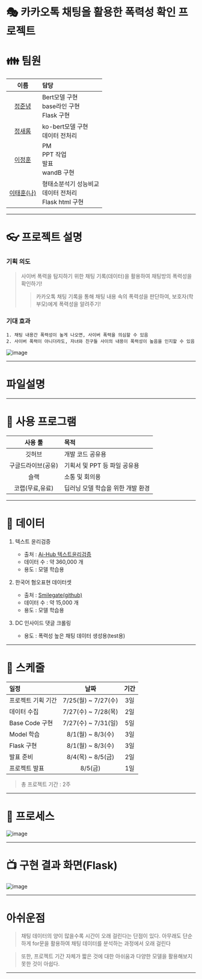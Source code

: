 # 🎭 카카오톡 채팅을 활용한 폭력성 확인 프로젝트

# 👪 팀원

|이름|담당|
|:---:|:---|
[정준녕](https://github.com/ezez-refer)|Bert모델 구현<br/>base라인 구현 <br/> Flask 구현|
[정새롬](https://github.com/jkat-yd)|ko-bert모델 구현<br/> 데이터 전처리 |
[이정훈](https://github.com/coronarita)|PM <br/> PPT 작업 <br/> 발표 <br/> wandB 구현 |
[이태훈(나)](https://github.com/git-ThLee)| 형태소분석기 성능비교 <br/> 데이터 전처리 <br/> Flask html 구현|

---

# 👓 프로젝트 설명

### 기획 의도

> 사이버 폭력을 탐지하기 위한 채팅 기록(데이터)을 활용하여 채팅방의 폭력성을 확인하기!
>> 카카오톡 채팅 기록을 통해 채팅 내용 속의 폭력성을 판단하여, 보호자(학부모)에게 폭력성을 알려주기! 

### 기대 효과

    1. 채팅 내용간 폭력성이 높게 나오면, 사이버 폭력을 의심할 수 있음  
    2. 사이버 폭력이 아니더라도, 자녀와 친구들 사이의 내용이 폭력성이 높음을 인지할 수 있음  

![image](https://user-images.githubusercontent.com/55564114/183452175-0d1486da-e217-4c94-8149-643929e29579.png)  

---

# 파일설명

---

# 👜 사용 프로그램

|사용 툴 | 목적 |
|:---:|:---|
|깃허브| 개발 코드 공유용 |
|구글드라이브(공유) | 기획서 및 PPT 등 파일 공유용 |
|슬랙| 소통 및 회의용 |
|코랩(무료,유료)| 딥러닝 모델 학습을 위한 개발 환경|

---

# 📼 데이터

1. 텍스트 윤리검증 
    - 출처 : [Ai-Hub 텍스트윤리검증](https://aihub.or.kr/aihubdata/data/view.do?currMenu=115&topMenu=100&aihubDataSe=realm&dataSetSn=558)  
    - 데이터 수 : 약 360,000 개
    - 용도 : 모델 학습용

2. 한국어 혐오표현 데이터셋
    - 출처 : [Smilegate(github)](https://github.com/smilegate-ai/korean_unsmile_dataset?fbclid=IwAR0xTlHYCWK0LtrghSL1bPm2su69-LbjisutmcvLlERlHzroMlVpHq3h71g)
    - 데이터 수 : 약 15,000 개
    - 용도 : 모델 학습용

3. DC 인사이드 댓글 크롤링
    - 용도 : 폭력성 높은 채팅 데이터 생성용(test용)

---

# 📆 스케줄

|일정| 날짜| 기간 |
|:---|:---:|:---:|
|프로젝트 기획 기간| 7/25(월) ~ 7/27(수) | 3일 |
|데이터 수집|7/27(수) ~ 7/28(목)|2일|
|Base Code 구현|7/27(수) ~ 7/31(일)|5일|
|Model 학습|8/1(월) ~ 8/3(수)|3일|
|Flask 구현|8/1(월) ~ 8/3(수)|3일|
|발표 준비|8/4(목) ~ 8/5(금) |2일|
|프로젝트 발표|8/5(금)|1일|


> 총 프로젝트 기간 : 2주

---

# 🎈 프로세스

![image](https://user-images.githubusercontent.com/55564114/183454042-cc1d2617-db0b-47f1-bd3a-4bb718774fee.png)
  
---

# 📺 구현 결과 화면(Flask)

![image](https://user-images.githubusercontent.com/55564114/183454288-37badb27-acb5-4976-9f94-e499fd9994a9.png)
  
---

# 아쉬운점

> 채팅 데이터의 양이 많을수록 시간이 오래 걸린다는 단점이 있다. 아무래도 단순하게 for문을 활용하여 채팅 데이터를 분석하는 과정에서 오래 걸린다

> 또한, 프로젝트 기간 자체가 짧은 것에 대한 아쉬움과 다양한 모델을 활용해보지 못한 것이 아쉽다.

---